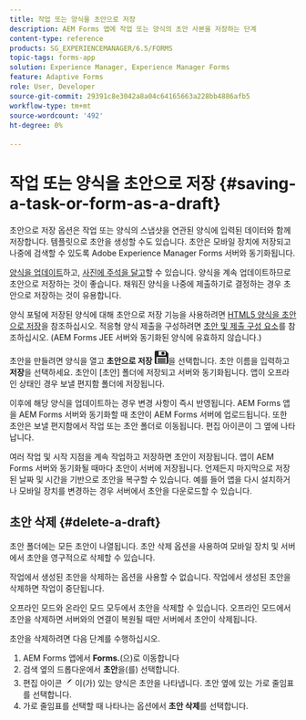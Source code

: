 ```yaml
---
title: 작업 또는 양식을 초안으로 저장
description: AEM Forms 앱에 작업 또는 양식의 초안 사본을 저장하는 단계
content-type: reference
products: SG_EXPERIENCEMANAGER/6.5/FORMS
topic-tags: forms-app
solution: Experience Manager, Experience Manager Forms
feature: Adaptive Forms
role: User, Developer
source-git-commit: 29391c8e3042a8a04c64165663a228bb4886afb5
workflow-type: tm+mt
source-wordcount: '492'
ht-degree: 0%

---
```


# 작업 또는 양식을 초안으로 저장 {#saving-a-task-or-form-as-a-draft}

초안으로 저장 옵션은 작업 또는 양식의 스냅샷을 연관된 양식에 입력된 데이터와 함께 저장합니다. 템플릿으로 초안을 생성할 수도 있습니다. 초안은 모바일 장치에 저장되고 나중에 검색할 수 있도록 Adobe Experience Manager Forms 서버와 동기화됩니다.

[양식을 업데이트](/help/forms/using/working-with-form.md)하고, [사진에 주석을 달고](/help/forms/using/add-attachments.md)할 수 있습니다. 양식을 계속 업데이트하므로 초안으로 저장하는 것이 좋습니다. 채워진 양식을 나중에 제출하기로 결정하는 경우 초안으로 저장하는 것이 유용합니다.

양식 포털에 저장된 양식에 대해 초안으로 저장 기능을 사용하려면 [HTML5 양식을 초안으로 저장](/help/forms/using/saving-html5-form-draft.md)을 참조하십시오.
적응형 양식 제출을 구성하려면 [초안 및 제출 구성 요소](/help/forms/using/draft-submission-component.md)를 참조하십시오. (AEM Forms JEE 서버와 동기화된 양식에 유효하지 않습니다.)

초안을 만들려면 양식을 열고 **초안으로 저장** ![초안으로 저장](assets/save-as-draft.png)을 선택합니다. 초안 이름을 입력하고 **저장**&#x200B;을 선택하세요. 초안이 [초안] 폴더에 저장되고 서버와 동기화됩니다. 앱이 오프라인 상태인 경우 보낼 편지함 폴더에 저장됩니다.

이후에 해당 양식을 업데이트하는 경우 변경 사항이 즉시 반영됩니다. AEM Forms 앱을 AEM Forms 서버와 동기화할 때 초안이 AEM Forms 서버에 업로드됩니다. 또한 초안은 보낼 편지함에서 작업 또는 초안 폴더로 이동됩니다. 편집 아이콘이 그 옆에 나타납니다.

여러 작업 및 시작 지점을 계속 작업하고 저장하면 초안이 저장됩니다. 앱이 AEM Forms 서버와 동기화될 때마다 초안이 서버에 저장됩니다. 언제든지 마지막으로 저장된 날짜 및 시간을 기반으로 초안을 복구할 수 있습니다. 예를 들어 앱을 다시 설치하거나 모바일 장치를 변경하는 경우 서버에서 초안을 다운로드할 수 있습니다.

## 초안 삭제 {#delete-a-draft}

초안 폴더에는 모든 초안이 나열됩니다. 초안 삭제 옵션을 사용하여 모바일 장치 및 서버에서 초안을 영구적으로 삭제할 수 있습니다.

작업에서 생성된 초안을 삭제하는 옵션을 사용할 수 없습니다. 작업에서 생성된 초안을 삭제하면 작업이 중단됩니다.

오프라인 모드와 온라인 모드 모두에서 초안을 삭제할 수 있습니다. 오프라인 모드에서 초안을 삭제하면 서버와의 연결이 복원될 때만 서버에서 초안이 삭제됩니다.

초안을 삭제하려면 다음 단계를 수행하십시오.

1. AEM Forms 앱에서 **Forms.**(으)로 이동합니다
1. 검색 옆의 드롭다운에서 **초안**&#x200B;을(를) 선택합니다.
1. 편집 아이콘 ![edit-draft-app](assets/edit-draft-app.png)이(가) 있는 양식은 초안을 나타냅니다. 초안 옆에 있는 가로 줄임표를 선택합니다.
1. 가로 줄임표를 선택할 때 나타나는 옵션에서 **초안 삭제**&#x200B;를 선택합니다.

